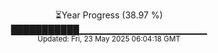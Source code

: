 <p align="center">
⏳Year Progress (38.97 %)<br>
███████████▁▁▁▁▁▁▁▁▁▁▁▁▁▁▁▁▁▁▁ <br>
<sub>Updated: Fri, 23 May 2025 06:04:18 GMT</sub>
</p>

